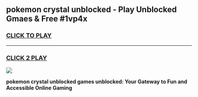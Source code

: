 
## pokemon crystal unblocked - Play Unblocked Gmaes & Free #1vp4x
<h3>
<a href="https://news.freeplayer.one?title=pokemon_crystal_unblocked&ref=24F">CLICK TO PLAY</a></h3>
<hr>

<h3>
<a href="https://news.freeplayer.one?title=pokemon_crystal_unblocked&ref=24F">CLICK 2 PLAY</a>
  
</h3>

<a href="https://news.freeplayer.one?title=pokemon_crystal_unblocked&ref=24F/"><img src="https://clearcache.store/games.png"></a>


**pokemon crystal unblocked games unblocked: Your Gateway to Fun and Accessible Online Gaming**
